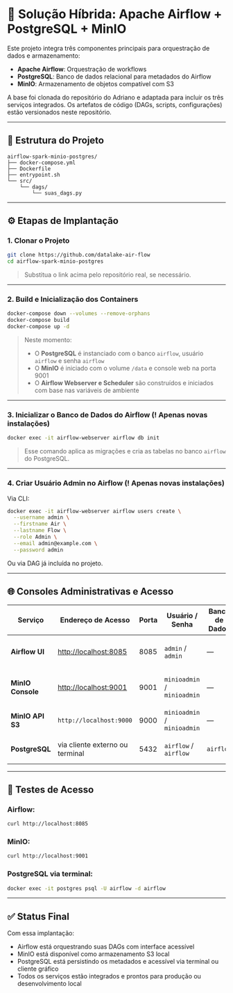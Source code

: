 # 🚀 Solução Híbrida: Apache Airflow + PostgreSQL + MinIO

Este projeto integra três componentes principais para orquestração de dados e armazenamento:

- **Apache Airflow**: Orquestração de workflows
- **PostgreSQL**: Banco de dados relacional para metadados do Airflow
- **MinIO**: Armazenamento de objetos compatível com S3

A base foi clonada do repositório do Adriano e adaptada para incluir os três serviços integrados. Os artefatos de código (DAGs, scripts, configurações) estão versionados neste repositório.

---

## 📁 Estrutura do Projeto

```
airflow-spark-minio-postgres/
├── docker-compose.yml
├── Dockerfile
├── entrypoint.sh
└── src/
    └── dags/
        └── suas_dags.py
```

---

## ⚙️ Etapas de Implantação

### 1. Clonar o Projeto

```bash
git clone https://github.com/datalake-air-flow
cd airflow-spark-minio-postgres
```

> Substitua o link acima pelo repositório real, se necessário.

---

### 2. Build e Inicialização dos Containers

```bash
docker-compose down --volumes --remove-orphans
docker-compose build
docker-compose up -d
```

> Neste momento:
> - O **PostgreSQL** é instanciado com o banco `airflow`, usuário `airflow` e senha `airflow`
> - O **MinIO** é iniciado com o volume `/data` e console web na porta 9001
> - O **Airflow Webserver e Scheduler** são construídos e iniciados com base nas variáveis de ambiente

---

### 3. Inicializar o Banco de Dados do Airflow (! Apenas novas instalações)

```bash
docker exec -it airflow-webserver airflow db init
```

> Esse comando aplica as migrações e cria as tabelas no banco `airflow` do PostgreSQL.

---

### 4. Criar Usuário Admin no Airflow (! Apenas novas instalações)

Via CLI:

```bash
docker exec -it airflow-webserver airflow users create \
  --username admin \
  --firstname Air \
  --lastname Flow \
  --role Admin \
  --email admin@example.com \
  --password admin
```

Ou via DAG já incluída no projeto.

---

## 🌐 Consoles Administrativas e Acesso

| Serviço             | Endereço de Acesso                     | Porta | Usuário / Senha           | Banco de Dados     | Observações                          |
|---------------------|----------------------------------------|-------|----------------------------|--------------------|--------------------------------------|
| **Airflow UI**      | [http://localhost:8085](http://localhost:8085) | 8085  | `admin` / `admin`          | —                  | Criado após `airflow db init` e `users create` |
| **MinIO Console**   | [http://localhost:9001](http://localhost:9001) | 9001  | `minioadmin` / `minioadmin`| —                  | Interface web de armazenamento S3   |
| **MinIO API S3**    | `http://localhost:9000`                | 9000  | `minioadmin` / `minioadmin`| —                  | Usado por boto3, S3Hook, etc.        |
| **PostgreSQL**      | via cliente externo ou terminal        | 5432  | `airflow` / `airflow`      | `airflow`          | Banco de metadados do Airflow        |

---

## 🧪 Testes de Acesso

### Airflow:

```bash
curl http://localhost:8085
```

### MinIO:

```bash
curl http://localhost:9001
```

### PostgreSQL via terminal:

```bash
docker exec -it postgres psql -U airflow -d airflow
```

---

## ✅ Status Final

Com essa implantação:

- Airflow está orquestrando suas DAGs com interface acessível
- MinIO está disponível como armazenamento S3 local
- PostgreSQL está persistindo os metadados e acessível via terminal ou cliente gráfico
- Todos os serviços estão integrados e prontos para produção ou desenvolvimento local
